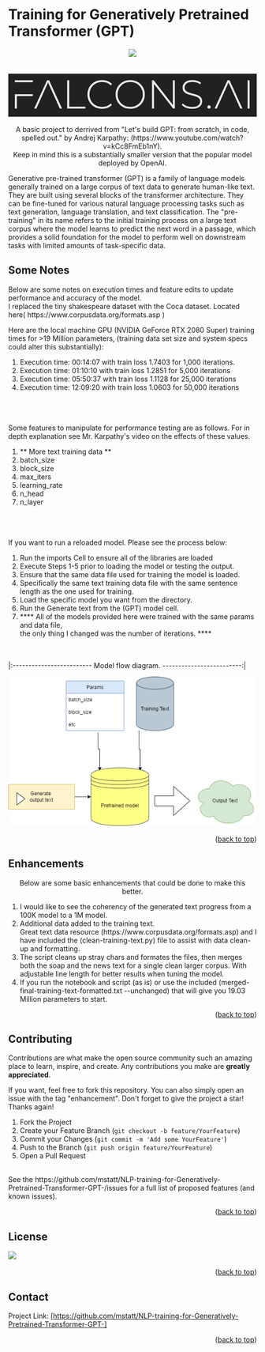 # Training for Generatively Pretrained Transformer (GPT)

<div id="top"></div>
<div align="center">
  
  

![](https://img.shields.io/badge/Language-Python-blue)



  
</div>



<!-- PROJECT LOGO -->
<br />
<div align="center">
  <a href="https://github.com/mstatt/NLP-training-for-Generatively-Pretrained-Transformer-GPT-">
    <img src="assets/falcons-logo2.png" alt="Logo" >
  </a>
</div>

  <p align="center">
    A basic project to derrived from "Let's build GPT: from scratch, in code, spelled out." by Andrej Karpathy: (https://www.youtube.com/watch?v=kCc8FmEb1nY).
    <br />
    Keep in mind this is a substantially smaller version that the popular model deployed by OpenAI.
</p>
  <p align="center">

Generative pre-trained transformer (GPT) is a family of language models generally trained on a large corpus of text data to generate human-like text. They are built using several blocks of the transformer architecture. They can be fine-tuned for various natural language processing tasks such as text generation, language translation, and text classification. The "pre-training" in its name refers to the initial training process on a large text corpus where the model learns to predict the next word in a passage, which provides a solid foundation for the model to perform well on downstream tasks with limited amounts of task-specific data.

  </p>








<!-- Notes -->
## Some Notes
<p>
Below are some notes on execution times and feature edits to update performance and accuracy of the model. </br>
 I replaced the tiny shakespeare dataset with the Coca dataset. Located here( https://www.corpusdata.org/formats.asp )
</br>
</p>
Here are the local machine GPU (NVIDIA GeForce RTX 2080 Super) training times for >19 Million parameters, (training data set size and system specs could alter this substantially):</br>
<ol>
<li>Execution time: 00:14:07 with train loss 1.7403 for 1,000  iterations.</li>
<li>Execution time: 01:10:10 with train loss 1.2851 for 5,000  iterations</li>
<li>Execution time: 05:50:37 with train loss 1.1128 for 25,000  iterations</li>
<li>Execution time: 12:09:20 with train loss 1.0603 for 50,000  iterations</li>


</ol>

</br></br></br>
Some features to manipulate for performance testing are as follows. For in depth explanation see Mr. Karpathy's video on the effects of these values. </br>
<ol>
<li>** More text training data **</li>
<li>batch_size</li>
<li>block_size</li>
<li>max_iters</li>
<li>learning_rate</li>
<li>n_head</li>
<li>n_layer</li>
</ol>
</br></br></br>
If you want to run a reloaded model. Please see the process below: </br>
<ol>
<li>Run the imports Cell to ensure all of the libraries are loaded</li>
<li>Execute Steps 1-5 prior to loading the model or testing the output.</li>
<li>Ensure that the same data file used for training the model is loaded.</li>
<li>Specifically the same text training data file with the same sentence length as the one used for training.</li>
<li>Load the specific model you want from the directory.</li>
<li>Run the Generate text from the (GPT) model cell.</li>
<li>**** All of the models provided here were trained with the same params and data file, </br>the only thing I changed was the number of iterations. ****</li>
</ol>
</br></br>
|:-------------------------
Model flow diagram.
 -------------------------:|


![A1]


<p align="right">(<a href="#top">back to top</a>)</p>



<!-- Enhancements -->
## Enhancements
<p align="center">
Below are some basic enhancements that could be done to make this better.
</p>
<ol>
  <li>I would like to see the coherency of the generated text progress from a 100K model to a 1M model.</li>
<li>Additional data added to the training text. <br/> Great text data resource (https://www.corpusdata.org/formats.asp) and I have included the (clean-training-text.py) file to assist with data clean-up and formatting.</li>
<li>The script cleans up stray chars and formates the files, then merges both the soap and the news text for a single clean larger corpus. With adjustable line length for better results when tuning the model.</li>
<li>If you run the notebook and script (as is) or use the included (merged-final-training-text-formatted.txt  --unchanged) that will give you 19.03 Million parameters to start.</li>

</ol>




<p align="right">(<a href="#top">back to top</a>)</p>



<!-- CONTRIBUTING -->
## Contributing

Contributions are what make the open source community such an amazing place to learn, inspire, and create. Any contributions you make are **greatly appreciated**.

If you want, feel free to fork this repository. You can also simply open an issue with the tag "enhancement".
Don't forget to give the project a star! Thanks again!

1. Fork the Project
2. Create your Feature Branch (`git checkout -b feature/YourFeature`)
3. Commit your Changes (`git commit -m 'Add some YourFeature'`)
4. Push to the Branch (`git push origin feature/YourFeature`)
5. Open a Pull Request
<br />
See the https://github.com/mstatt/NLP-training-for-Generatively-Pretrained-Transformer-GPT-/issues for a full list of proposed features (and known issues).

<p align="right">(<a href="#top">back to top</a>)</p>



<!-- LICENSE -->
## License

![](https://img.shields.io/badge/License-MIT-blue)

<p align="right">(<a href="#top">back to top</a>)</p>



<!-- CONTACT -->
## Contact

Project Link: [https://github.com/mstatt/NLP-training-for-Generatively-Pretrained-Transformer-GPT-]


<p align="right">(<a href="#top">back to top</a>)</p>



<!-- MARKDOWN LINKS & IMAGES -->
[A1]: assets/model.png